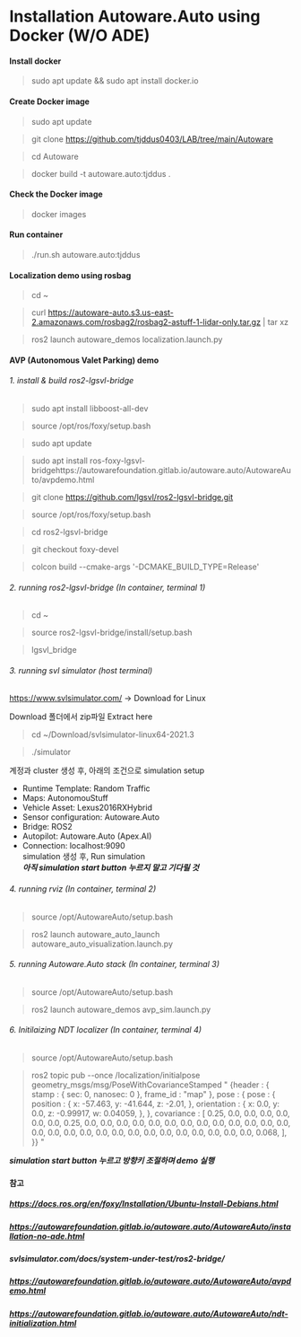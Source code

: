 # Installation Autoware.Auto using Docker (W/O ADE)

#### Install docker
> sudo apt update && sudo apt install docker.io 

#### Create Docker image
> sudo apt update  

> git clone https://github.com/tjddus0403/LAB/tree/main/Autoware  

> cd Autoware  

> docker build -t autoware.auto:tjddus .  

#### Check the Docker image
> docker images

#### Run container
> ./run.sh autoware.auto:tjddus

#### Localization demo using rosbag
> cd ~  

> curl https://autoware-auto.s3.us-east-2.amazonaws.com/rosbag2/rosbag2-astuff-1-lidar-only.tar.gz | tar xz  

> ros2 launch autoware_demos localization.launch.py  

#### AVP (Autonomous Valet Parking) demo
###### 1. install & build ros2-lgsvl-bridge
> sudo apt install libboost-all-dev

> source /opt/ros/foxy/setup.bash

> sudo apt update

> sudo apt install ros-foxy-lgsvl-bridgehttps://autowarefoundation.gitlab.io/autoware.auto/AutowareAuto/avpdemo.html

> git clone https://github.com/lgsvl/ros2-lgsvl-bridge.git

> source /opt/ros/foxy/setup.bash

> cd ros2-lgsvl-bridge

> git checkout foxy-devel

> colcon build --cmake-args '-DCMAKE_BUILD_TYPE=Release'

###### 2. running ros2-lgsvl-bridge (In container, terminal 1)
> cd ~

> source ros2-lgsvl-bridge/install/setup.bash

> lgsvl_bridge
###### 3. running svl simulator (host terminal)
https://www.svlsimulator.com/ -> Download for Linux

Download 폴더에서 zip파일 Extract here

> cd ~/Download/svlsimulator-linux64-2021.3

> ./simulator

계정과 cluster 생성 후, 아래의 조건으로 simulation setup  
- Runtime Template: Random Traffic  
- Maps: AutonomouStuff  
- Vehicle Asset: Lexus2016RXHybrid  
- Sensor configuration: Autoware.Auto  
- Bridge: ROS2  
- Autopilot: Autoware.Auto (Apex.AI)  
- Connection: localhost:9090  
simulation 생성 후, Run simulation  
*****아직 simulation start button 누르지 말고 기다릴 것*****

###### 4. running rviz (In container, terminal 2)
> source /opt/AutowareAuto/setup.bash

> ros2 launch autoware_auto_launch autoware_auto_visualization.launch.py

###### 5. running Autoware.Auto stack (In container, terminal 3)
> source /opt/AutowareAuto/setup.bash

> ros2 launch autoware_demos avp_sim.launch.py

###### 6. Initilaizing NDT localizer (In container, terminal 4)
> source /opt/AutowareAuto/setup.bash

> ros2 topic pub --once /localization/initialpose geometry_msgs/msg/PoseWithCovarianceStamped "
{header : {
    stamp : {
        sec: 0,
        nanosec: 0
    },
    frame_id : "map"
},
pose : {
    pose : {
        position : {
            x: -57.463,
            y: -41.644,
            z: -2.01,
        },
        orientation : {
            x: 0.0,
            y: 0.0,
            z: -0.99917,
            w: 0.04059,
        },
    },
    covariance : [
        0.25, 0.0,  0.0, 0.0, 0.0, 0.0,
        0.0,  0.25, 0.0, 0.0, 0.0, 0.0,
        0.0,  0.0,  0.0, 0.0, 0.0, 0.0,
        0.0,  0.0,  0.0, 0.0, 0.0, 0.0,
        0.0,  0.0,  0.0, 0.0, 0.0, 0.0,
        0.0,  0.0,  0.0, 0.0, 0.0, 0.068,
    ],
}}
"

*****simulation start button 누르고 방향키 조절하며 demo 실행*****


#### 참고
##### https://docs.ros.org/en/foxy/Installation/Ubuntu-Install-Debians.html
##### https://autowarefoundation.gitlab.io/autoware.auto/AutowareAuto/installation-no-ade.html
##### svlsimulator.com/docs/system-under-test/ros2-bridge/
##### https://autowarefoundation.gitlab.io/autoware.auto/AutowareAuto/avpdemo.html
##### https://autowarefoundation.gitlab.io/autoware.auto/AutowareAuto/ndt-initialization.html
